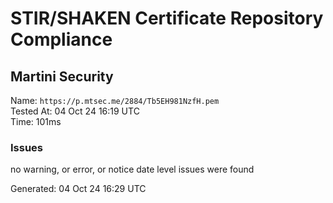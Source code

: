 # STIR/SHAKEN Certificate Repository Compliance

## Martini Security

Name: `https://p.mtsec.me/2884/Tb5EH981NzfH.pem`\
Tested At: 04 Oct 24 16:19 UTC\
Time: 101ms

### Issues

no warning, or error, or notice date level issues were found

Generated: 04 Oct 24 16:29 UTC